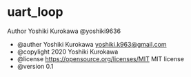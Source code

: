 # uart_loop

Author
  Yoshiki Kurokawa  @yoshiki9636

 * @auther		Yoshiki Kurokawa <yoshiki.k963@gmail.com>
 * @copylight	2020 Yoshiki Kurokawa
 * @license		https://opensource.org/licenses/MIT     MIT license
 * @version		0.1
